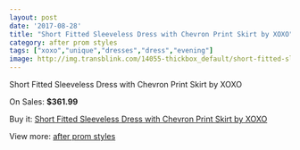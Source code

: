 ```yaml
---
layout: post
date: '2017-08-28'
title: "Short Fitted Sleeveless Dress with Chevron Print Skirt by XOXO"
category: after prom styles
tags: ["xoxo","unique","dresses","dress","evening"]
image: http://img.transblink.com/14055-thickbox_default/short-fitted-sleeveless-dress-with-chevron-print-skirt-by-xoxo.jpg
---
```

Short Fitted Sleeveless Dress with Chevron Print Skirt by XOXO

On Sales: **$361.99**
<a href="https://www.transblink.com/en/after-prom-styles/4499-short-fitted-sleeveless-dress-with-chevron-print-skirt-by-xoxo.html"><amp-img layout="responsive" width="600" height="600" src="//img.transblink.com/14055-thickbox_default/short-fitted-sleeveless-dress-with-chevron-print-skirt-by-xoxo.jpg" alt="Short Fitted Sleeveless Dress with Chevron Print Skirt by XOXO 0" /></a>
<a href="https://www.transblink.com/en/after-prom-styles/4499-short-fitted-sleeveless-dress-with-chevron-print-skirt-by-xoxo.html"><amp-img layout="responsive" width="600" height="600" src="//img.transblink.com/14057-thickbox_default/short-fitted-sleeveless-dress-with-chevron-print-skirt-by-xoxo.jpg" alt="Short Fitted Sleeveless Dress with Chevron Print Skirt by XOXO 1" /></a>
<a href="https://www.transblink.com/en/after-prom-styles/4499-short-fitted-sleeveless-dress-with-chevron-print-skirt-by-xoxo.html"><amp-img layout="responsive" width="600" height="600" src="//img.transblink.com/14056-thickbox_default/short-fitted-sleeveless-dress-with-chevron-print-skirt-by-xoxo.jpg" alt="Short Fitted Sleeveless Dress with Chevron Print Skirt by XOXO 2" /></a>

Buy it: [Short Fitted Sleeveless Dress with Chevron Print Skirt by XOXO](https://www.transblink.com/en/after-prom-styles/4499-short-fitted-sleeveless-dress-with-chevron-print-skirt-by-xoxo.html "Short Fitted Sleeveless Dress with Chevron Print Skirt by XOXO")

View more: [after prom styles](https://www.transblink.com/en/55-after-prom-styles "after prom styles")